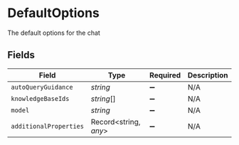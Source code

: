 # DefaultOptions

The default options for the chat


## Fields

| Field                  | Type                   | Required               | Description            |
| ---------------------- | ---------------------- | ---------------------- | ---------------------- |
| `autoQueryGuidance`    | *string*               | :heavy_minus_sign:     | N/A                    |
| `knowledgeBaseIds`     | *string*[]             | :heavy_minus_sign:     | N/A                    |
| `model`                | *string*               | :heavy_minus_sign:     | N/A                    |
| `additionalProperties` | Record<string, *any*>  | :heavy_minus_sign:     | N/A                    |